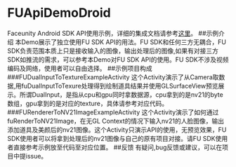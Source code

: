 # FUApiDemoDroid
Faceunity Android SDK API使用示例，详细的集成文档请参考[这里](https://github.com/Faceunity/FUQiniuDemoDroid/blob/master/README.md)。
##示例介绍
本Demo展示了独立使用FU SDK API的用法。FU SDK和任何三方无耦合，FU SDK负责范围本质上只是接收输入的图像，输出处理后的图像,如果有对接三方SDK如推流的需求，可以参考本Demo对FU SDK API的使用。FU SDK不涉及视频编码及网络，使用者可以自由选择。
##示例项目构成
###FUDualInputToTextureExampleActivity
这个Activity演示了从Camera取数据,用fuDualInputToTexure处理得到绘制道具结果并使用GLSurfaceView预览展示。所谓DualInput，是指从cpu和gpu同时拿数据源，cpu拿到的是nv21的byte数组，gpu拿到的是对应的texture，具体请参考对应代码。
###FURendererToNV21ImageExampleActivity
这个Activity演示了如何通过fuRenderToNV21Image，在无GL Context的情况下输入nv21的人脸图像，输出添加道具及美颜后的nv21图像。这个Activity只演示API的使用，无预览效果，FU SDK使用者可以将拿到处理后的nv21图像与自己的原有项目对接。请FU SDK使用者直接参考示例放至代码至对应位置。
##反馈
有疑问,bug反馈或建议，可以在项目中提issue。
